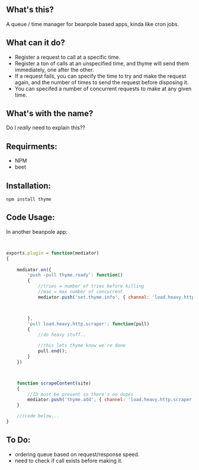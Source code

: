 What's this?
------------

A queue / time manager for beanpole based apps, kinda like cron jobs. 

What can it do?
---------------

- Register a request to call at a specific time.
- Register a ton of calls at an unspecified time, and thyme will send them immediately, one after the other.
- If a request fails, you can specify the time to try and make the request again, and the number of times to send the request before disposing it.
- You can specifed a number of concurrent requests to make at any given time. 


What's with the name?
---------------------

Do I *really* need to explain this??

Requirments:
------------

- NPM
- beet

Installation:
-------------

	npm install thyme


Code Usage:
-----------

In another beanpole app:

```javascript


exports.plugin = function(mediator)
{
	
	mediator.on({
		'push -pull thyme.ready': function()
		{
			//tries = number of tries before killing
			//max = max number of concurrent
			mediator.push('set.thyme.info', { channel: 'load.heavy.http.scraper', tries: 5, max: 50 });



		},
		'pull load.heavy.http.scraper': function(pull)
		{
			//do heavy stuff..

			//this lets thyme know we're done
			pull.end();
		}
	})



	function scrapeContent(site)
	{
		//ID must be present so there's no dupes
		mediator.push('thyme.add', { channel: 'load.heavy.http.scraper', data: { _id: site, v:site }});
	}

	///code below...
}

```


To Do:
------

- ordering queue based on request/response speed. 
- need to check if call exists before making it.